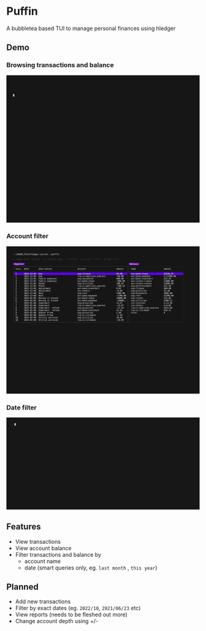 # Puffin
A bubbletea based TUI to manage personal finances using hledger

## Demo

### Browsing transactions and balance

<a href="./altscreen-toggle/main.go">
  <img width="750" src="gifs/browse.gif" />
</a>

### Account filter

<a href="./altscreen-toggle/main.go">
  <img width="750" src="gifs/account_filter.gif" />
</a>

### Date filter

<a href="./altscreen-toggle/main.go">
  <img width="750" src="gifs/date_filter.gif" />
</a>

## Features
- View transactions
- View account balance
- Filter transactions and balance by 
    - account name
    - date (smart queries only, eg. `last month` , `this year`)
    
## Planned
- Add new transactions
- Filter by exact dates (eg. `2022/10`, `2021/06/23` etc)
- View reports (needs to be fleshed out more)
- Change account depth using +/-
